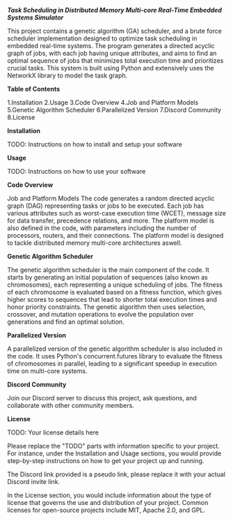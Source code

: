*****Task Scheduling in Distributed Memory Multi-core Real-Time Embedded Systems Simulator*****

This project contains a genetic algorithm (GA) scheduler, and a brute force scheduler implementation designed to optimize task scheduling in embedded real-time systems. The program generates a directed acyclic graph of jobs, with each job having unique attributes, and aims to find an optimal sequence of jobs that minimizes total execution time and prioritizes crucial tasks. This system is built using Python and extensively uses the NetworkX library to model the task graph.

**Table of Contents**

1.Installation
2.Usage
3.Code Overview
4.Job and Platform Models
5.Genetic Algorithm Scheduler
6.Parallelized Version
7.Discord Community
8.License


**Installation**

TODO: Instructions on how to install and setup your software

**Usage**

TODO: Instructions on how to use your software

**Code Overview**

Job and Platform Models
The code generates a random directed acyclic graph (DAG) representing tasks or jobs to be executed. Each job has various attributes such as worst-case execution time (WCET), message size for data transfer, precedence relations, and more. The platform model is also defined in the code, with parameters including the number of processors, routers, and their connections. The platform model is designed to tackle distributed memory multi-core architectures aswell. 

**Genetic Algorithm Scheduler**

The genetic algorithm scheduler is the main component of the code. It starts by generating an initial population of sequences (also known as chromosomes), each representing a unique scheduling of jobs. The fitness of each chromosome is evaluated based on a fitness function, which gives higher scores to sequences that lead to shorter total execution times and honor priority constraints. The genetic algorithm then uses selection, crossover, and mutation operations to evolve the population over generations and find an optimal solution.

**Parallelized Version**

A parallelized version of the genetic algorithm scheduler is also included in the code. It uses Python's concurrent.futures library to evaluate the fitness of chromosomes in parallel, leading to a significant speedup in execution time on multi-core systems.

**Discord Community**

Join our Discord server to discuss this project, ask questions, and collaborate with other community members.

**License**

TODO: Your license details here

Please replace the "TODO" parts with information specific to your project. For instance, under the Installation and Usage sections, you would provide step-by-step instructions on how to get your project up and running.

The Discord link provided is a pseudo link, please replace it with your actual Discord invite link.

In the License section, you would include information about the type of license that governs the use and distribution of your project. Common licenses for open-source projects include MIT, Apache 2.0, and GPL.
